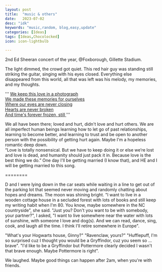 ```yaml
---
layout: post
title:  "music & others"
date:   2023-07-02
desc: "idk"
keywords: "music,random, blog,easy,update"
categories: [Ideas]
tags: [Ideas,Chocolocked]
icon: icon-lightbulb

---
```


2nd Ed Sheeran concert of the year, @Foxborough, Gillette Stadium.

The light dimmed, the crowd got quiet. This red hair guy was standing still striking the guitar, singing with his eyes closed. 
Everything else disappeared from this world, all that was left was his melody, my memories, and my thoughts. 

'''
<a href="https://open.spotify.com/track/1HNkqx9Ahdgi1Ixy2xkKkL"> 
We keep this love in a photograph
<br>We made these memories for ourselves
<br>Where our eyes are never closing
<br>Hearts are never broken
<br>And time's forever frozen, still
</a>
'''

We all have been there; loved and hurt, didn't love and hurt others. We are all imperfect human beings learning how to let go of past relationships,
learning to become better, and learning to trust and be open to another person with the possibility of getting hurt again. Maybe I'm a hopeless romantic deep down.  
“Love is totally nonsensical. But we have to keep doing it or else we’re lost and love is dead, and humanity should just pack it in. 
Because love is the best thing we do.”
One day I'll be getting married (I know that), and HE and I will be getting married to this song. 


========

D and I were lying down in the car seats while waiting in a line to get out of the parking lot that seemed never moving and randomly chatting about
hopes and dreams. The moon was shining bright.
"I want to live in a wooden cottage house in a secluded forest with lots of books and still keep my writing habit when I'm 80. You know, maybe somewhere
in the NC countryside", she said. 
"Just you? Don't you want to be with somebody, your partner?", I asked, "I want to live somewhere near the water with lots of sunshine, with someone I love
and dog(s). And we can read, dance, sing, cook, and laugh all the time. I think I'll retire somewhere in Europe".

"What's your Hogwarts house, Ginny?" 
"Ravenclaw, yours?" 
"Hufflepuff, I'm so surprised cuz I thought you would be a Gryffindor, cuz you seem so ... brave". 
"I'd like to be a Gryffindor but Pottermore clearly decided I wasn't that brave enough. Maybe Pottermore is right".

We laughed. 
Maybe good things can happen after 2am, when you're with friends. 







